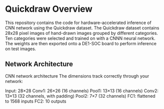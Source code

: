 # Quickdraw Overview
This repository contains the code for hardware-accelerated inference of CNN network using the Quickdraw dataset. The Quickdraw dataset contains 28x28 pixel images of hand-drawn images grouped by different categories. Ten categories were selected and trained on with a CNNN neural network. The weights are then exported onto a DE1-SOC board to perform inference on test images. 

## Network Architecture
CNN network architecture
The dimensions track correctly through your network:

Input: 28×28
Conv1: 26×26 (16 channels)
Pool1: 13×13 (16 channels)
Conv2: 13×13 (32 channels, with padding)
Pool2: 7×7 (32 channels)
FC1: flattened to 1568 inputs
FC2: 10 outputs
